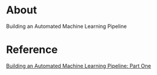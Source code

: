 # About
Building an Automated Machine Learning Pipeline

# Reference

[Building an Automated Machine Learning Pipeline: Part One](https://towardsdatascience.com/building-an-automated-machine-learning-pipeline-part-one-5c70ae682f35)
